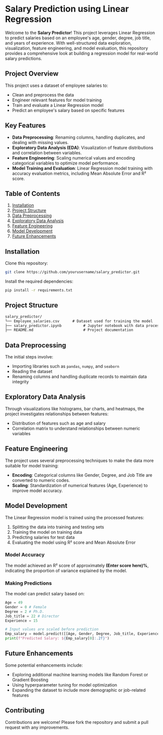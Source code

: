 # Salary Prediction using Linear Regression

Welcome to the **Salary Predictor**! This project leverages Linear Regression to predict salaries based on an employee's age, gender, degree, job title, and years of experience. With well-structured data exploration, visualization, feature engineering, and model evaluation, this repository provides a comprehensive look at building a regression model for real-world salary predictions.

## Project Overview
This project uses a dataset of employee salaries to:
- Clean and preprocess the data
- Engineer relevant features for model training
- Train and evaluate a Linear Regression model
- Predict an employee's salary based on specific features

## Key Features
- **Data Preprocessing**: Renaming columns, handling duplicates, and dealing with missing values.
- **Exploratory Data Analysis (EDA)**: Visualization of feature distributions and correlation between variables.
- **Feature Engineering**: Scaling numerical values and encoding categorical variables to optimize model performance.
- **Model Training and Evaluation**: Linear Regression model training with accuracy evaluation metrics, including Mean Absolute Error and R² score.

## Table of Contents
1. [Installation](#installation)
2. [Project Structure](#project-structure)
3. [Data Preprocessing](#data-preprocessing)
4. [Exploratory Data Analysis](#exploratory-data-analysis)
5. [Feature Engineering](#feature-engineering)
6. [Model Development](#model-development)
7. [Future Enhancements](#future-enhancements)

## Installation

Clone this repository:
```bash
git clone https://github.com/yourusername/salary_predictor.git
```

Install the required dependencies:
```bash
pip install -r requirements.txt
```

## Project Structure

```markdown
salary_predictor/
└── Employee_salaries.csv      # Dataset used for training the model
├── salary_predictor.ipynb          # Jupyter notebook with data processing and model
├── README.md                       # Project documentation
```

## Data Preprocessing
The initial steps involve:
- Importing libraries such as `pandas`, `numpy`, and `seaborn`
- Reading the dataset
- Renaming columns and handling duplicate records to maintain data integrity

## Exploratory Data Analysis
Through visualizations like histograms, bar charts, and heatmaps, the project investigates relationships between features:
- Distribution of features such as age and salary
- Correlation matrix to understand relationships between numeric variables

## Feature Engineering
The project uses several preprocessing techniques to make the data more suitable for model training:
- **Encoding**: Categorical columns like Gender, Degree, and Job Title are converted to numeric codes.
- **Scaling**: Standardization of numerical features (Age, Experience) to improve model accuracy.

## Model Development
The Linear Regression model is trained using the processed features:
1. Splitting the data into training and testing sets
2. Training the model on training data
3. Predicting salaries for test data
4. Evaluating the model using R² score and Mean Absolute Error

### Model Accuracy
The model achieved an R² score of approximately **(Enter score here)%**, indicating the proportion of variance explained by the model.

### Making Predictions
The model can predict salary based on:
```python
Age = 49
Gender = 0 # Female
Degree = 2 # Ph.D.
Job_title = 22 # Director
Experience = 15

# Input values are scaled before prediction
Emp_salary = model.predict([[Age, Gender, Degree, Job_title, Experience]])
print(f"Predicted Salary: ${Emp_salary[0]:.2f}")
```

## Future Enhancements
Some potential enhancements include:
- Exploring additional machine learning models like Random Forest or Gradient Boosting
- Using hyperparameter tuning for model optimization
- Expanding the dataset to include more demographic or job-related features

## Contributing
Contributions are welcome! Please fork the repository and submit a pull request with any improvements.
